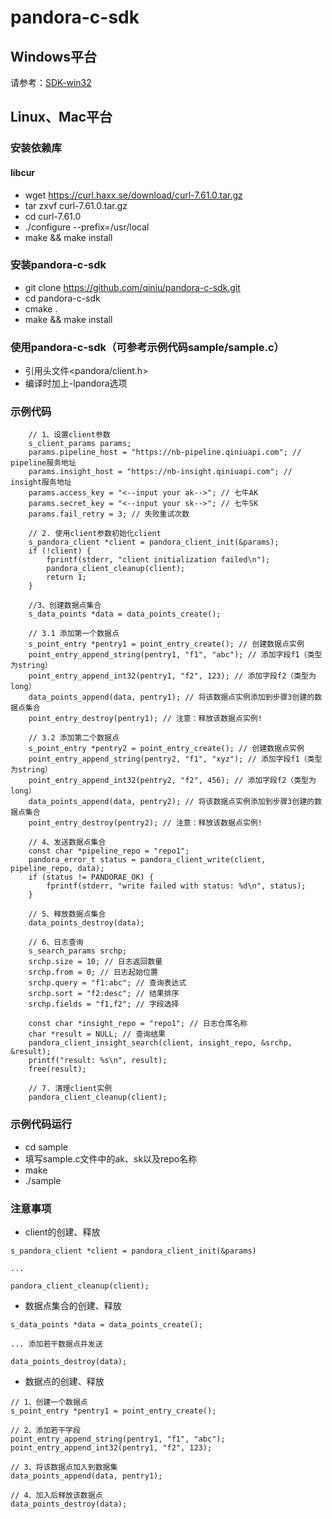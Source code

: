 # pandora-c-sdk

## Windows平台

请参考：[SDK-win32](https://github.com/qiniu/pandora-c-sdk/blob/master/win32/README.md)

## Linux、Mac平台

### 安装依赖库

#### libcur
- wget https://curl.haxx.se/download/curl-7.61.0.tar.gz
- tar zxvf curl-7.61.0.tar.gz
- cd curl-7.61.0
- ./configure --prefix=/usr/local
- make && make install

### 安装pandora-c-sdk
- git clone https://github.com/qiniu/pandora-c-sdk.git
- cd pandora-c-sdk
- cmake .
- make && make install

### 使用pandora-c-sdk（可参考示例代码sample/sample.c）
- 引用头文件<pandora/client.h>
- 编译时加上-lpandora选项

### 示例代码
```
    // 1、设置client参数
    s_client_params params;
    params.pipeline_host = "https://nb-pipeline.qiniuapi.com"; // pipeline服务地址
    params.insight_host = "https://nb-insight.qiniuapi.com"; // insight服务地址
    params.access_key = "<--input your ak-->"; // 七牛AK
    params.secret_key = "<--input your sk-->"; // 七牛SK
    params.fail_retry = 3; // 失败重试次数

    // 2. 使用client参数初始化client
    s_pandora_client *client = pandora_client_init(&params);
    if (!client) {
        fprintf(stderr, "client initialization failed\n");
        pandora_client_cleanup(client);
        return 1;
    }

    //3、创建数据点集合
    s_data_points *data = data_points_create();

    // 3.1 添加第一个数据点
    s_point_entry *pentry1 = point_entry_create(); // 创建数据点实例
    point_entry_append_string(pentry1, "f1", "abc"); // 添加字段f1（类型为string）
    point_entry_append_int32(pentry1, "f2", 123); // 添加字段f2（类型为long）
    data_points_append(data, pentry1); // 将该数据点实例添加到步骤3创建的数据点集合
    point_entry_destroy(pentry1); // 注意：释放该数据点实例!

    // 3.2 添加第二个数据点
    s_point_entry *pentry2 = point_entry_create(); // 创建数据点实例
    point_entry_append_string(pentry2, "f1", "xyz"); // 添加字段f1（类型为string）
    point_entry_append_int32(pentry2, "f2", 456); // 添加字段f2（类型为long）
    data_points_append(data, pentry2); // 将该数据点实例添加到步骤3创建的数据点集合
    point_entry_destroy(pentry2); // 注意：释放该数据点实例!

    // 4、发送数据点集合
    const char *pipeline_repo = "repo1";
    pandora_error_t status = pandora_client_write(client, pipeline_repo, data);
    if (status != PANDORAE_OK) {
        fprintf(stderr, "write failed with status: %d\n", status);
    }

    // 5、释放数据点集合
    data_points_destroy(data);

    // 6、日志查询
    s_search_params srchp;
    srchp.size = 10; // 日志返回数量
    srchp.from = 0; // 日志起始位置
    srchp.query = "f1:abc"; // 查询表达式
    srchp.sort = "f2:desc"; // 结果排序
    srchp.fields = "f1,f2"; // 字段选择

    const char *insight_repo = "repo1"; // 日志仓库名称
    char *result = NULL; // 查询结果
    pandora_client_insight_search(client, insight_repo, &srchp, &result);
    printf("result: %s\n", result);
    free(result);

    // 7. 清理client实例
    pandora_client_cleanup(client);
```

### 示例代码运行
- cd sample
- 填写sample.c文件中的ak、sk以及repo名称
- make
- ./sample

### 注意事项
- client的创建、释放
```
s_pandora_client *client = pandora_client_init(&params)

...

pandora_client_cleanup(client);
```

- 数据点集合的创建、释放

```
s_data_points *data = data_points_create();

... 添加若干数据点并发送

data_points_destroy(data);
```

- 数据点的创建、释放
```
// 1、创建一个数据点
s_point_entry *pentry1 = point_entry_create();

// 2、添加若干字段
point_entry_append_string(pentry1, "f1", "abc");
point_entry_append_int32(pentry1, "f2", 123);

// 3、将该数据点加入到数据集
data_points_append(data, pentry1);

// 4、加入后释放该数据点
data_points_destroy(data);
```
